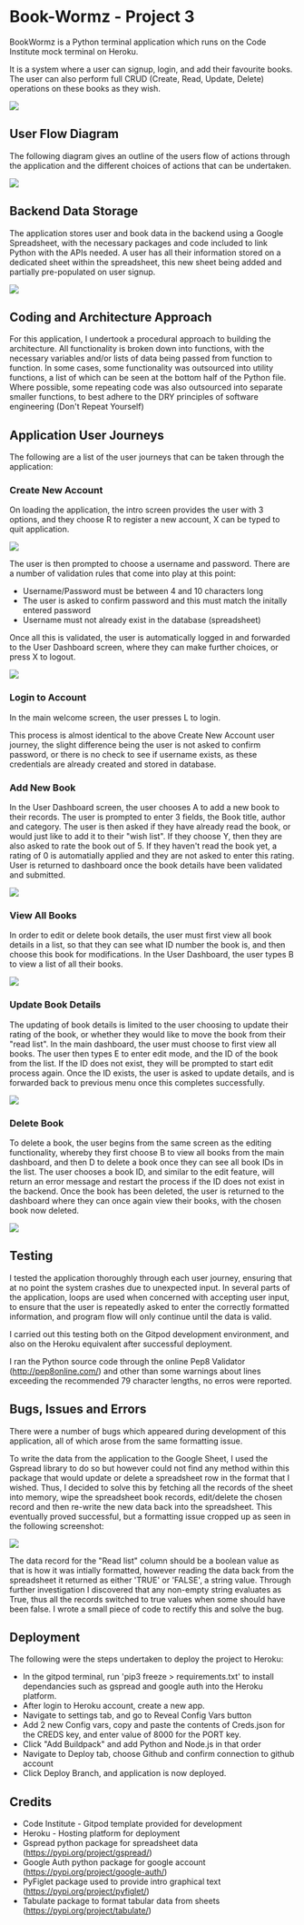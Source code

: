 # Book-Wormz - Project 3

BookWormz is a Python terminal application which runs on the Code Institute mock terminal on Heroku.

It is a system where a user can signup, login, and add their favourite books. The user can also perform full CRUD (Create, Read, Update, Delete) operations on these books as they wish.

<img src="https://github.com/kevinjohnkiely/book-wormz/blob/main/wireframesScreenshots/screengrab.jpg">

## User Flow Diagram

The following diagram gives an outline of the users flow of actions through the application and the different choices of actions that can be undertaken.

<img src="https://github.com/kevinjohnkiely/book-wormz/blob/main/wireframesScreenshots/UserFlowDiagram.png">

## Backend Data Storage

The application stores user and book data in the backend using a Google Spreadsheet, with the necessary packages and code included to link Python with the APIs needed. A user has all their information stored on a dedicated sheet within the spreadsheet, this new sheet being added and partially pre-populated on user signup.

<img src="https://github.com/kevinjohnkiely/book-wormz/blob/main/wireframesScreenshots/sheet.jpg">

## Coding and Architecture Approach

For this application, I undertook a procedural approach to building the architecture. All functionality is broken down into functions, with the necessary variables and/or lists of data being passed from function to function. In some cases, some functionality was outsourced into utility functions, a list of which can be seen at the bottom half of the Python file. Where possible, some repeating code was also outsourced into separate smaller functions, to best adhere to the DRY principles of software engineering (Don't Repeat Yourself)

## Application User Journeys

The following are a list of the user journeys that can be taken through the application:

### Create New Account

On loading the application, the intro screen provides the user with 3 options, and they choose R to register a new account, X can be typed to quit application.

<img src="https://github.com/kevinjohnkiely/book-wormz/blob/main/wireframesScreenshots/introScreen.jpg">

The user is then prompted to choose a username and password. There are a number of validation rules that come into play at this point:
+ Username/Password must be between 4 and 10 characters long
+ The user is asked to confirm password and this must match the initally entered password
+ Username must not already exist in the database (spreadsheet)

Once all this is validated, the user is automatically logged in and forwarded to the User Dashboard screen, where they can make further choices, or press X to logout.

<img src="https://github.com/kevinjohnkiely/book-wormz/blob/main/wireframesScreenshots/dashScreen.jpg">

### Login to Account

In the main welcome screen, the user presses L to login.

This process is almost identical to the above Create New Account user journey, the slight difference being the user is not asked to confirm password, or there is no check to see if username exists, as these credentials are already created and stored in database.

### Add New Book

In the User Dashboard screen, the user chooses A to add a new book to their records. The user is prompted to enter 3 fields, the Book title, author and category. The user is then asked if they have already read the book, or would just like to add it to their "wish list". If they choose Y, then they are also asked to rate the book out of 5. If they haven't read the book yet, a rating of 0 is automatially applied and they are not asked to enter this rating. User is returned to dashboard once the book details have been validated and submitted.

<img src="https://github.com/kevinjohnkiely/book-wormz/blob/main/wireframesScreenshots/addScreen.jpg">

### View All Books

In order to edit or delete book details, the user must first view all book details in a list, so that they can see what ID number the book is, and then choose this book for modifications. In the User Dashboard, the user types B to view a list of all their books.

<img src="https://github.com/kevinjohnkiely/book-wormz/blob/main/wireframesScreenshots/viewScreen.jpg">

### Update Book Details

The updating of book details is limited to the user choosing to update their rating of the book, or whether they would like to move the book from their "read list". In the main dashboard, the user must choose to first view all books. The user then types E to enter edit mode, and the ID of the book from the list. If the ID does not exist, they will be prompted to start edit process again. Once the ID exists, the user is asked to update details, and is forwarded back to previous menu once this completes successfully.

<img src="https://github.com/kevinjohnkiely/book-wormz/blob/main/wireframesScreenshots/editScreen.jpg">

### Delete Book

To delete a book, the user begins from the same screen as the editing functionality, whereby they first choose B to view all books from the main dashboard, and then D to delete a book once they can see all book IDs in the list. The user chooses a book ID, and similar to the edit feature, will return an error message and restart the process if the ID does not exist in the backend. Once the book has been deleted, the user is returned to the dashboard where they can once again view their books, with the chosen book now deleted.

<img src="https://github.com/kevinjohnkiely/book-wormz/blob/main/wireframesScreenshots/deleteScreen.jpg">

## Testing

I tested the application thoroughly through each user journey, ensuring that at no point the system crashes due to unexpected input. In several parts of the application, loops are used when concerned with accepting user input, to ensure that the user is repeatedly asked to enter the correctly formatted information, and program flow will only continue until the data is valid.

I carried out this testing both on the Gitpod development environment, and also on the Heroku equivalent after successful deployment.

I ran the Python source code through the online Pep8 Validator (http://pep8online.com/) and other than some warnings about lines exceeding the recommended 79 character lengths, no erros were reported.

## Bugs, Issues and Errors

There were a number of bugs which appeared during development of this application, all of which arose from the same formatting issue.

To write the data from the application to the Google Sheet, I used the Gspread library to do so but however could not find any method within this package that would update or delete a spreadsheet row in the format that I wished. Thus, I decided to solve this by fetching all the records of the sheet into memory, wipe the spreadsheet book records, edit/delete the chosen record and then re-write the new data back into the spreadsheet. This eventually proved successful, but a formatting issue cropped up as seen in the following screenshot:

<img src="https://github.com/kevinjohnkiely/book-wormz/blob/main/wireframesScreenshots/bugs.jpg">

The data record for the "Read list" column should be a boolean value as that is how it was intially formatted, however reading the data back from the spreadsheet it returned as either 'TRUE' or 'FALSE', a string value. Through further investigation I discovered that any non-empty string evaluates as True, thus all the records switched to true values when some should have been false. I wrote a small piece of code to rectify this and solve the bug.

## Deployment

The following were the steps undertaken to deploy the project to Heroku:

+ In the gitpod terminal, run 'pip3 freeze > requirements.txt' to install dependancies such as gspread and google auth into the Heroku platform.
+ After login to Heroku account, create a new app.
+ Navigate to settings tab, and go to Reveal Config Vars button
+ Add 2 new Config vars, copy and paste the contents of Creds.json for the CREDS key, and enter value of 8000 for the PORT key.
+ Click "Add Buildpack" and add Python and Node.js in that order
+ Navigate to Deploy tab, choose Github and confirm connection to github account
+ Click Deploy Branch, and application is now deployed.


## Credits

+ Code Institute - Gitpod template provided for development
+ Heroku - Hosting platform for deployment
+ Gspread python package for spreadsheet data (https://pypi.org/project/gspread/)
+ Google Auth python package for google account (https://pypi.org/project/google-auth/)
+ PyFiglet package used to provide intro graphical text (https://pypi.org/project/pyfiglet/)
+ Tabulate package to format tabular data from sheets (https://pypi.org/project/tabulate/)